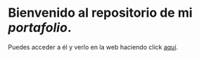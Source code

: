 # Bienvenido al repositorio de mi _portafolio_. 

Puedes acceder a él y verlo en la web haciendo click [aquí](https://AlejandroMoliGar.github.io/portafolio-es/index.html).
